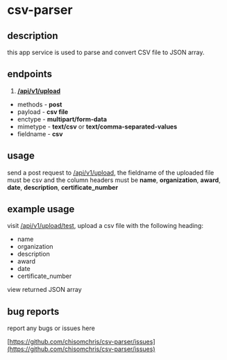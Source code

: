 # csv-parser 

## description

this app service is used to parse and convert CSV file to JSON array.

## endpoints

1. **[/api/v1/upload]( https://talented-sock-jay.cyclic.app/api/v1/upload )**

  -  methods - **post**
  -  payload - **csv file**
  -  enctype - **multipart/form-data**
  -  mimetype - **text/csv** or **text/comma-separated-values**
  -  fieldname - **csv**

## usage

send a post request to [/api/v1/upload]( https://talented-sock-jay.cyclic.app/api/v1/upload), the fieldname of the uploaded file must be csv and the column headers must be **name**, **organization**, **award**, **date**, **description**, **certificate_number**

## example usage

visit [/api/v1/upload/test]( https://talented-sock-jay.cyclic.app/api/v1/upload/test), upload a csv file with the following heading:

   - name
   - organization
   - description
   - award
   - date
   - certificate_number

view returned JSON array

## bug reports

report any bugs or issues here 

[https://github.com/chisomchris/csv-parser/issues](https://github.com/chisomchris/csv-parser/issues)